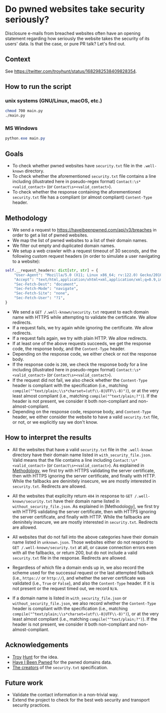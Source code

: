 # Do pwned websites take security seriously?

Disclosure e-mails from breached websites often have an opening statement regarding how seriously the website takes the security of its users' data. Is that the case, or pure PR talk? Let's find out.

## Context

See <https://twitter.com/troyhunt/status/1682982538409828354>.

## How to run the script

### unix systems (GNU/Linux, macOS, etc.)

```bash
chmod 700 main.py
./main.py
```

### MS Windows

```powershell
python.exe main.py
```

## Goals

* To check whether pwned websites have `security.txt` file in the `.well-known` directory.
* To check whether the aforementioned `security.txt` file contains a line including (illustrated here in pseudo-regex format) `Contact:\s*<valid_contact>` (or `Contact\s+<valid_contact>`).
* To check whether the response containing the aforementioned `security.txt` file has a compliant (or almost compliant) `Content-Type` header.

## Methodology

* We send a request to <https://haveibeenpwned.com/api/v3/breaches> in order to get a list of pwned websites.
* We map the list of pwned websites to a list of their domain names.
* We filter out empty and duplicated domain names.
* We setup a web crawler with a request timeout of 30 seconds, and the following custom request headers (in order to simulate a user navigating to a website):

```python
self.__request_headers: dict[str, str] = {
    "User-Agent": "Mozilla/5.0 (X11; Linux x86_64; rv:122.0) Gecko/20100101 Firefox/122.0",
    "Accept": "text/html,application/xhtml+xml,application/xml;q=0.9,image/webp,*/*;q=0.8",
    "Sec-Fetch-Dest": "document",
    "Sec-Fetch-Mode": "navigate",
    "Sec-Fetch-Site": "none",
    "Sec-Fetch-User": "?1",
}
```

* We send a `GET /.well-known/security.txt` request to each domain name with HTTPS while attempting to validate the certificate. We allow redirects.
* If a request fails, we try again while ignoring the certificate. We allow redirects.
* If a request fails again, we try with plain HTTP. We allow redirects.
* If at least one of the above requests succeeds, we get the response code, the response body, and the `Content-Type` header.
* Depending on the response code, we either check or not the response body.
* If the response code is `200`, we check the response body for a line including (illustrated here in pseudo-regex format) `Contact:\s*<valid_contact>` (or `Contact\s+<valid_contact>`).
* If the request did not fail, we also check whether the `Content-Type` header is compliant with the specification (i.e., matching `compile("^text/plain;\\s*charset=(utf\\-8|UTF\\-8)")`), or at the very least almost compliant (i.e., matching `compile("^text/plain;?")`). If the header is not present, we consider it both non-compliant and non-almost-compliant.
* Depending on the response code, response body, and `Content-Type` header, we either consider the website to have a valid `security.txt` file, or not, or we explicitly say we don't know.

## How to interpret the results

* All the websites that have a valid `security.txt` file in the `.well-known` directory have their domain name listed in `with_security_file.json`. Valid means that the file contains a line including `Contact:\s*<valid_contact>` (or `Contact\s+<valid_contact>`). As explained in [Methodology](#methodology), we first try with HTTPS validating the server certificate, then with HTTPS ignoring the server certificate, and finally with HTTP. While the fallbacks are deninitely insecure, we are mostly interested in `security.txt`. Redirects are allowed.

* All the websites that explicilty return `404` in response to `GET /.well-known/security.txt` have their domain name listed in `without_security_file.json`. As explained in [Methodology], we first try with HTTPS validating the server certificate, then with HTTPS ignoring the server certificate, and finally with HTTP. While the fallbacks are deninitely insecure, we are mostly interested in `security.txt`. Redirects are allowed.

* All websites that do not fall into the above categories have their domain name listed in `unknown.json`. Those websites either do not respond to `GET /.well-known/security.txt` at all, or cause connection errors even with all the fallbacks, or return 200, but do not include a valid `security.txt` file in the response. Redirects are allowed.

* Regardless of which file a domain ends up in, we also record the scheme used for the successul request or the last attempted fallback (i.e., `https://` or `http://`), and whether the server certificate was validated (i.e., `True` or `False`), and also the `Content-Type` header. If it is not present or the request timed out, we record `N/A`.

* If a domain name is listed in `with_security_file.json` or `without_security_file.json`, we also record whether the `Content-Type` header is compliant with the specification (i.e., matching `compile("^text/plain;\\s*charset=(utf\\-8|UTF\\-8)")`), or at the very least almost compliant (i.e., matching `compile("^text/plain;?")`). If the header is not present, we consider it both non-compliant and non-almost-compliant.

## Acknowledgements

* [Troy](https://www.troyhunt.com) [Hunt](https://twitter.com/troyhunt) for the idea.
* [Have I Been Pwned](https://haveibeenpwned.com/) for the pwned domains data.
* [The creators](https://securitytxt.org/) of the `security.txt` specification.

## Future work

* Validate the contact information in a non-trivial way.
* Extend the project to check for the best web security and transport security practices.
